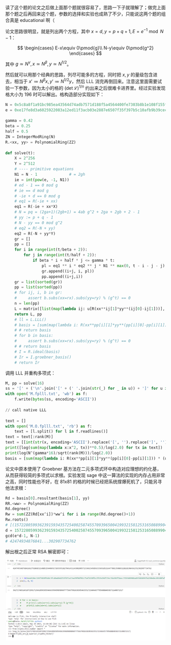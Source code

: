读了这个题的论文之后做上面那个题就很容易了，思路一下子就理解了；做完上面那个题之后再回来这个题，参数的选择和实验也成熟了不少，只能说这两个题的组合真是 educational 啊（

论文思路很明显，就是列出两个方程，其中 $x=d,y=p+q+1,E=e^{-1}\bmod{N-1}$：

$$
\begin{cases}
	E-x\equiv 0\pmod{g}\\
	N-y\equiv 0\pmod{g^2}
\end{cases}
$$

其中 $g\simeq N^{\gamma}, x\simeq N^{\beta}, y\simeq N^{1/2}$。

然后就可以用那个经典的思路，列尽可能多的方程，同时把 $x, y$ 的量级包含进去，相当于 $x'\coloneqq N^\beta x,y'\coloneqq N^{1/2}y$，然后 LLL 消完再倒回来。注意这里面需要试验一下参数，因为太小的格的 $(\det \mathcal{L})^{1/n}$ 约出来之后很难卡进界里。经过实验发现格大小为 196 时可以解出。格构造部分实现如下：

```python
N = 0x5c8a8f1a91bc985ea43564d74adb7571d188f5a4564400fe7303b8b1e108f155fea541f255a3d3b22610ed31de7cd8e01199cd3364572a554704eb1427c651efd4899a1567dab720092b3a731634f03fa312fe97b37c4437381dec2ad4352c7ba2f4b8073e6d6e8242baae119df5ba8bd30ed17a0cfc520e2b4ec33d67
e = 0xe17fe8d3a6025922083a12ed11f3acb03e2887e6507f35f397b5c10afb9b39cec8fc0201bfc6e7f0d96372655f9b17fa400ab441a383905cf5dbb87fabdec02a0c1c8bc9ddd5b3cd

gamma = 0.42
beta = 0.25
half = 0.5
ZN = IntegerModRing(N)
R.<xx, yy> = PolynomialRing(ZZ)

def solve(t):
    X = 2^256
    Y = 2^512
    # ---- primitive equations
    N1 = N - 1              # = 2gh
    ie = int(pow(e, -1, N1))
    # ed - 1 == 0 mod g
    # ie == d mod g
    # -ie + d == 0 mod g
    # eq1 = R(-ie + xx)
    eq1 = R(-ie + xx*X)
    # N = pq = (2ga+1)(2gb+1) = 4ab g^2 + 2ga + 2gb + 2 - 1
    # yy := p + q - 1
    # N - yy == 0 mod g^2
    # eq2 = R(-N + yy)
    eq2 = R(-N + yy*Y)
    gr = []
    pp = []
    for i in range(int(t/beta + 2)):
        for j in range(int(t/half + 2)):
            if beta * i + half * j <= gamma * t:
                pl = eq1 ** i * eq2 ** j * N1 ** max(0, t - i - j - j)
                gr.append((i+j, i, pl))
                pp.append((i+j,i))
    gr = list(sorted(gr))
    pp = list(sorted(pp))
    # for ij, i, b in gr:
    #     assert b.subs(xx=rx).subs(yy=ry) % (g^t) == 0
    n = len(pp)
    L = matrix([list(map(lambda ij: u[R(xx**ij[1]*yy**(ij[0]-ij[1]))], pp)) for ijh, ih, u in gr])
    return L, pp
    # ll = L.LLL()
    # basis = [sum(map(lambda i: R(xx**pp[i][1]*yy**(pp[i][0]-pp[i][1])) * u[i], range(n))) for u in ll]
    # # return basis
    # for b in basis:
    #     assert b.subs(xx=rx).subs(yy=ry) % (g^t) == 0
    # # return basis
    # I = R.ideal(basis)
    # Ir = I.groebner_basis()
    # return Ir
```

调用 LLL 并重构多项式：

```python
M, pp = solve(16)
ss = '[' + ('\n'.join('[' + (' '.join(str(_) for _ in u)) + ']' for u in M)) + ']'
with open('M.fplll.txt', 'wb') as f:
    f.write(bytes(ss, encoding='ASCII'))

// call native LLL

text = []
with open('M.O.fplll.txt', 'rb') as f:
    text = [l.split() for l in f.readlines()]
text = text[:rank(M)]
text = [[int(str(x, encoding='ASCII').replace('[', '').replace(']', '')) for x in u] for u in text]
print([log(sum(map(lambda x:x^2, tx))**0.5)/log(2.0) for tx in text])
print(log(N^(gamma*16)/sqrt(rank(M)))/log(2.0))
basis = [sum(map(lambda i: R(xx**pp[i][1]*yy**(pp[i][0]-pp[i][1])) * (u[i] >> (pp[i][1]*256 + (pp[i][0]-pp[i][1])*512)), range(len(pp)))) for u in text]
```

论文中原本使用了 Groebner 基方法在二元多项式环中构造对应理想的约化基，从而获得较简的多项式以求根。实验发现 sage 中这一算法的实现的内存占用非常之高，同时性能也不好，在 81x81 的格的时候已经把系统撑爆死机了，只能另寻他法求根：

```python
Rd = basis[0].resultant(basis[1], yy)
RR.<ww> = PolynomialRing(ZZ)
Rd.degree()
Rw = sum(ZZ(Rd[xx^i])*ww^i for i in range(Rd.degree()+1))
Rw.roots()
# [(1572280599362391593435725400258745570939650041993215812531650889904563731673, 1)]
d = 1572280599362391593435725400258745570939650041993215812531650889904563731673
gcd(e*d-1, N-1)
# 42474934876841...302907734762
```

解出根之后正常 RSA 解密即可：

![](crypto_common_flag.png)